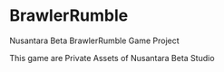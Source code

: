 BrawlerRumble
=============

Nusantara Beta BrawlerRumble Game Project

This game are Private Assets of Nusantara Beta Studio
